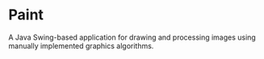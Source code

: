 # Paint
A Java Swing-based application for drawing and processing images using manually implemented graphics algorithms.
